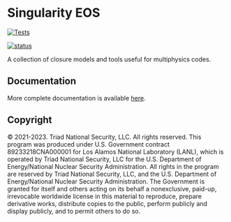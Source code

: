 Singularity EOS
===

[![Tests](https://github.com/lanl/singularity-eos/actions/workflows/tests.yml/badge.svg)](https://github.com/lanl/singularity-eos/actions/workflows/tests.yml)

[![status](https://joss.theoj.org/papers/9d2ab99bcafa1421e2c9576899cd17bc/status.svg)](https://joss.theoj.org/papers/9d2ab99bcafa1421e2c9576899cd17bc)

A collection of closure models and tools useful for multiphysics codes.

## Documentation

More complete documentation is available [here](https://lanl.github.io/singularity-eos/).

## Copyright

© 2021-2023. Triad National Security, LLC. All rights reserved.  This
program was produced under U.S. Government contract 89233218CNA000001
for Los Alamos National Laboratory (LANL), which is operated by Triad
National Security, LLC for the U.S.  Department of Energy/National
Nuclear Security Administration. All rights in the program are
reserved by Triad National Security, LLC, and the U.S. Department of
Energy/National Nuclear Security Administration. The Government is
granted for itself and others acting on its behalf a nonexclusive,
paid-up, irrevocable worldwide license in this material to reproduce,
prepare derivative works, distribute copies to the public, perform
publicly and display publicly, and to permit others to do so.
